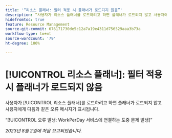 ```yaml
---
title: '“리소스 플래너: 필터 적용 시 플래너가 로드되지 않음”'
description: “사용자가 리소스 플래너를 로드하려고 하면 플래너가 로드되지 않고 사용자에게 오류 메시지가 표시됩니다.”
hidefromtoc: true
feature: Resource Management
source-git-commit: 676171730de5c12a7a19e4311d756529aaa3b73a
workflow-type: tm+mt
source-wordcount: '79'
ht-degree: 100%

---
```



# [!UICONTROL 리소스 플래너]: 필터 적용 시 플래너가 로드되지 않음

<!--
>[!NOTE]
>
>This issue was fixed on August 31, 2023.
-->

사용자가 [!UICONTROL 리소스 플래너]를 로드하려고 하면 플래너가 로드되지 않고 사용자에게 다음과 같은 오류 메시지가 표시됩니다.

“[!UICONTROL 오류 발생: WorkPerDay 서비스에 연결하는 도중 문제 발생]”

_2023년 8월 2일에 처음 보고되었습니다._

